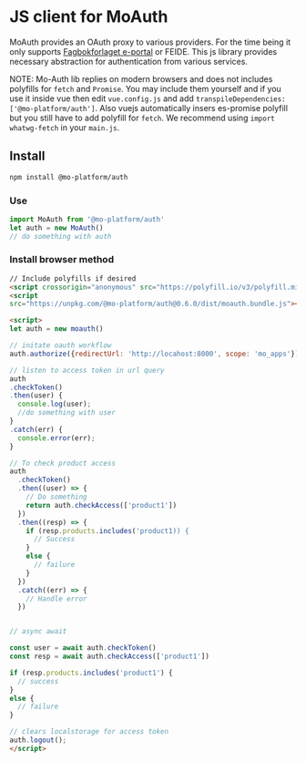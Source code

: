 # JS client for MoAuth

MoAuth provides an OAuth proxy to various providers. For the time being it only supports [Fagbokforlaget e-portal](https://eportal.fagbokforlaget.no) or FEIDE. This js library provides necessary abstraction for authentication from various services.

NOTE: Mo-Auth lib replies on modern browsers and does not includes polyfills for `fetch` and `Promise`. You may include them yourself and if you use it inside vue then edit `vue.config.js` and add `transpileDependencies:['@mo-platform/auth']`. Also vuejs automatically insers es-promise polyfill but you still have to add polyfill for `fetch`. We recommend using `import whatwg-fetch` in your `main.js`.

## Install
```bash
npm install @mo-platform/auth
```

### Use
```javascript
import MoAuth from '@mo-platform/auth'
let auth = new MoAuth()
// do something with auth
```

### Install browser method
```html
// Include polyfills if desired
<script crossorigin="anonymous" src="https://polyfill.io/v3/polyfill.min.js?features=fetch%2Ces2017"></script>
<script
src="https://unpkg.com/@mo-platform/auth@0.6.0/dist/moauth.bundle.js"></script>

<script>
let auth = new moauth()

// initate oauth workflow
auth.authorize({redirectUrl: 'http://locahost:8000', scope: 'mo_apps'}); // url redirect (optional)

// listen to access token in url query
auth
.checkToken()
.then(user) {
  console.log(user);
  //do something with user
}
.catch(err) {
  console.error(err);
}

// To check product access
auth
  .checkToken()
  .then((user) => {
    // Do something
    return auth.checkAccess(['product1'])
  })
  .then((resp) => {
    if (resp.products.includes('product1)) {
      // Success
    }
    else {
      // failure
    }
  })
  .catch((err) => {
    // Handle error
  })


// async await

const user = await auth.checkToken()
const resp = await auth.checkAccess(['product1'])

if (resp.products.includes('product1') {
  // success
}
else {
  // failure
}

// clears localstorage for access token
auth.logout();
</script>
```
